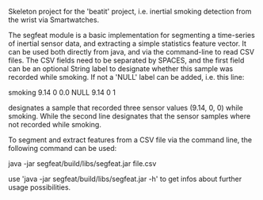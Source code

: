  Skeleton project for the 'beatit' project, i.e. inertial smoking detection from
the wrist via Smartwatches.

 The segfeat module is a basic implementation for segmenting a time-series of
inertial sensor data, and extracting a simple statistics feature vector. It can
be used both directly from java, and via the command-line to read CSV files.
The CSV fields need to be separated by SPACES, and the first field can be an
optional String label to designate whether this sample was recorded while
smoking. If not a 'NULL' label can be added, i.e. this line:

 smoking 9.14 0 0.0
 NULL 9.14 0 1

designates a sample that recorded three sensor values (9.14, 0, 0) while
smoking. While the second line designates that the sensor samples where
not recorded while smoking.

 To segment and extract features from a CSV file via the command line, the
following command can be used:

 java -jar segfeat/build/libs/segfeat.jar file.csv

use 'java -jar segfeat/build/libs/segfeat.jar -h' to get infos about further
usage possibilities.
